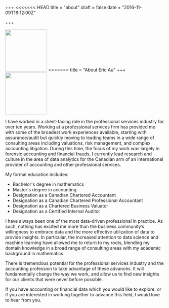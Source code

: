 +++
<<<<<<< HEAD
title = "about"
draft = false
date = "2016-11-09T16:12:00Z"

+++

<img src="/img/main/profile.jpg" width="132">
=======
title = "About Eric Au"
+++
<img src="/img/main/profile.jpg" width="132">

I have worked in a client-facing role in the professional services industry for over ten years. Working at a professional services firm has provided me with some of the broadest work experiences available, starting with assurance/audit but quickly moving to leading teams in a wide range of consulting areas including valuations, risk management, and complex accounting litigation. During this time, the focus of my work was largely in forensic accounting and financial frauds. I currently lead research and culture in the area of data analytics for the Canadian arm of an international provider of accounting and other professional services.

My formal education includes:

* Bachelor's degree in mathematics
* Master's degree in accounting
* Designation as a Canadian Chartered Accountant
* Designation as a Canadian Chartered Professional Accountant
* Designation as a Chartered Business Valuator
* Designation as a Certified Internal Auditor

I have always been one of the most data-driven professional in practice. As such, nothing has excited me more than the business community’s willingness to embrace data and the more effective utilization of data to provide insights. In particular, the increased attention to data science and machine learning have allowed me to return to my roots, blending my domain knowledge in a broad range of consulting areas with my academic background in mathematics.

There is tremendous potential for the professional services industry and the accounting profession to take advantage of these advances. It will fundamentally change the way we work, and allow us to find new insights for our clients that were never before possible.

If you have accounting or financial data which you would like to explore, or if you are interested in working together to advance this field, I would love to hear from you.
